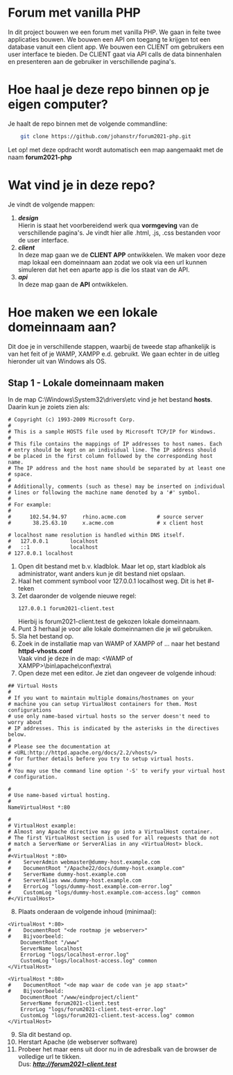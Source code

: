 # Forum met vanilla PHP
In dit project bouwen we een forum met vanilla PHP. We gaan in feite twee applicaties bouwen. We bouwen een API om toegang te krijgen tot een database vanuit een client app. We bouwen een CLIENT om gebruikers een user interface te bieden. De CLIENT gaat via API calls de data binnenhalen en presenteren aan de gebruiker in verschillende pagina's.

# Hoe haal je deze repo binnen op je eigen computer?
Je haalt de repo binnen met de volgende commandline:  
  
```bash
    git clone https://github.com/johanstr/forum2021-php.git
```

Let op! met deze opdracht wordt automatisch een map aangemaakt met de naam **forum2021-php**  
  
# Wat vind je in deze repo?
Je vindt de volgende mappen:  
  
1. ***design***  
   Hierin is staat het voorbereidend werk qua **vormgeving** van de verschillende pagina's. Je vindt hier alle .html, .js, .css bestanden voor de user interface.
2. ***client***   
   In deze map gaan we de **CLIENT APP** ontwikkelen. We maken voor deze map lokaal een domeinnaam aan zodat we ook via een url kunnen simuleren dat het een aparte app is die los staat van de API.
3. ***api***  
   In deze map gaan de **API** ontwikkelen.

# Hoe maken we een lokale domeinnaam aan?
Dit doe je in verschillende stappen, waarbij de tweede stap afhankelijk is van het feit of je WAMP, XAMPP e.d. gebruikt. We gaan echter in de uitleg hieronder uit van Windows als OS.  
  
## Stap 1 - Lokale domeinnaam maken
In de map C:\Windows\System32\drivers\etc vind je het bestand **hosts**. Daarin kun je zoiets zien als:  
```
# Copyright (c) 1993-2009 Microsoft Corp.
#
# This is a sample HOSTS file used by Microsoft TCP/IP for Windows.
#
# This file contains the mappings of IP addresses to host names. Each
# entry should be kept on an individual line. The IP address should
# be placed in the first column followed by the corresponding host name.
# The IP address and the host name should be separated by at least one
# space.
#
# Additionally, comments (such as these) may be inserted on individual
# lines or following the machine name denoted by a '#' symbol.
#
# For example:
#
#      102.54.94.97     rhino.acme.com          # source server
#       38.25.63.10     x.acme.com              # x client host

# localhost name resolution is handled within DNS itself.
#	127.0.0.1       localhost
#	::1             localhost
# 127.0.0.1	localhost

```  
1. Open dit bestand met b.v. kladblok. Maar let op, start kladblok als administrator, want anders kun je dit bestand niet opslaan.
2. Haal het comment symbool voor 127.0.0.1 localhost weg. Dit is het #-teken  
3. Zet daaronder de volgende nieuwe regel:  
   ```
   127.0.0.1 forum2021-client.test
   ```  
   Hierbij is forum2021-client.test de gekozen lokale domeinnaam.
4. Punt 3 herhaal je voor alle lokale domeinnamen die je wil gebruiken.
5. Sla het bestand op.
6. Zoek in de installatie map van WAMP of XAMPP of ... naar het bestand **httpd-vhosts.conf**  
   Vaak vind je deze in de map: \<WAMP of XAMPP\>\bin\apache\conf\extra\  
7. Open deze met een editor. Je ziet dan ongeveer de volgende inhoud:
  
```  
## Virtual Hosts  
#  
# If you want to maintain multiple domains/hostnames on your  
# machine you can setup VirtualHost containers for them. Most configurations  
# use only name-based virtual hosts so the server doesn't need to worry about  
# IP addresses. This is indicated by the asterisks in the directives below.  
#  
# Please see the documentation at   
# <URL:http://httpd.apache.org/docs/2.2/vhosts/>  
# for further details before you try to setup virtual hosts.  
#  
# You may use the command line option '-S' to verify your virtual host   # configuration.  
    
#
# Use name-based virtual hosting.
#
NameVirtualHost *:80

#
# VirtualHost example:
# Almost any Apache directive may go into a VirtualHost container.
# The first VirtualHost section is used for all requests that do not
# match a ServerName or ServerAlias in any <VirtualHost> block.
#
#<VirtualHost *:80>
#    ServerAdmin webmaster@dummy-host.example.com
#    DocumentRoot "/Apache22/docs/dummy-host.example.com"
#    ServerName dummy-host.example.com
#    ServerAlias www.dummy-host.example.com
#    ErrorLog "logs/dummy-host.example.com-error.log"
#    CustomLog "logs/dummy-host.example.com-access.log" common
#</VirtualHost>
```  
8. Plaats onderaan de volgende inhoud (minimaal):  
```
<VirtualHost *:80>
#    DocumentRoot "<de rootmap je webserver>"
#    Bijvoorbeeld:
    DocumentRoot "/www"
    ServerName localhost
    ErrorLog "logs/localhost-error.log"
    CustomLog "logs/localhost-access.log" common
</VirtualHost>  

<VirtualHost *:80>
#    DocumentRoot "<de map waar de code van je app staat>"
#    Bijvoorbeeld:
    DocumentRoot "/www/eindproject/client"
    ServerName forum2021-client.test
    ErrorLog "logs/forum2021-client.test-error.log"
    CustomLog "logs/forum2021-client.test-access.log" common
</VirtualHost>
```  
9. Sla dit bestand op.
10. Herstart Apache (de webserver software)
11. Probeer het maar eens uit door nu in de adresbalk van de browser de volledige url te tikken.  
    Dus: ***http://forum2021-client.test***  
